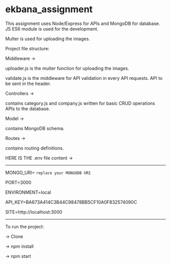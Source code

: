 # ekbana_assignment

This assignment uses Node/Express for APIs and MongoDB for database. JS ES6 module is used for the development. 

Multer is used for uploading the images. 

Project file structure: 

Middleware -> 

uploader.js is the multer function for uploading the images. 

validate.js is the middleware for API validation in every API requests. API to be sent in the header. 

Controllers -> 

contains category.js and company.js written for basic CRUD operations APIs to the database. 

Model -> 

contains MongoDB schema. 

Routes -> 

contains routing definitions. 

HERE IS THE .env file content -> 

************************************************

MONGO_URI= ``replace your MONGODB URI``
  
PORT=3000
  
ENVIRONMENT=local
  
API_KEY=BA673A414C3B44C98478BB5CF10A0F832574090C
  
SITE=http://localhost:3000


***********************************************

To run the project: 
  
-> Clone 
  
-> npm install 
  
-> npm start



